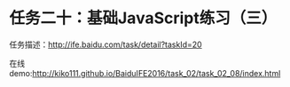 # 任务二十：基础JavaScript练习（三）


任务描述：http://ife.baidu.com/task/detail?taskId=20


在线demo:http://kiko111.github.io/BaiduIFE2016/task_02/task_02_08/index.html